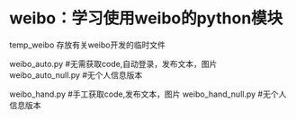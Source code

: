 # weibo：学习使用weibo的python模块

temp_weibo  存放有关weibo开发的临时文件

weibo_auto.py       #无需获取code,自动登录，发布文本，图片   
weibo_auto_null.py  #无个人信息版本

weibo_hand.py       #手工获取code,发布文本，图片
weibo_hand_null.py  #无个人信息版本
